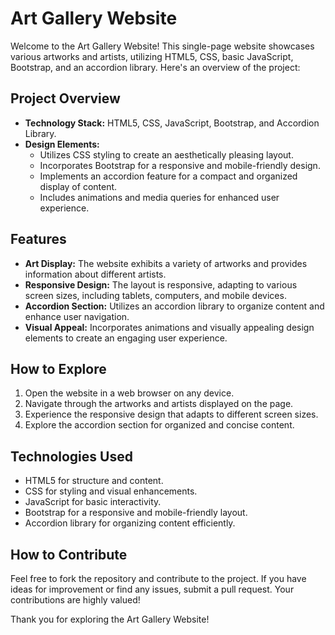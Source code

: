 # Art Gallery Website

Welcome to the Art Gallery Website! This single-page website showcases various artworks and artists, utilizing HTML5, CSS, basic JavaScript, Bootstrap, and an accordion library. Here's an overview of the project:

## Project Overview

- **Technology Stack:** HTML5, CSS, JavaScript, Bootstrap, and Accordion Library.
- **Design Elements:**
  - Utilizes CSS styling to create an aesthetically pleasing layout.
  - Incorporates Bootstrap for a responsive and mobile-friendly design.
  - Implements an accordion feature for a compact and organized display of content.
  - Includes animations and media queries for enhanced user experience.

## Features

- **Art Display:** The website exhibits a variety of artworks and provides information about different artists.
- **Responsive Design:** The layout is responsive, adapting to various screen sizes, including tablets, computers, and mobile devices.
- **Accordion Section:** Utilizes an accordion library to organize content and enhance user navigation.
- **Visual Appeal:** Incorporates animations and visually appealing design elements to create an engaging user experience.

## How to Explore

1. Open the website in a web browser on any device.
2. Navigate through the artworks and artists displayed on the page.
3. Experience the responsive design that adapts to different screen sizes.
4. Explore the accordion section for organized and concise content.

## Technologies Used

- HTML5 for structure and content.
- CSS for styling and visual enhancements.
- JavaScript for basic interactivity.
- Bootstrap for a responsive and mobile-friendly layout.
- Accordion library for organizing content efficiently.

## How to Contribute

Feel free to fork the repository and contribute to the project. If you have ideas for improvement or find any issues, submit a pull request. Your contributions are highly valued!

Thank you for exploring the Art Gallery Website!
